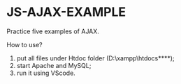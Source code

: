 # JS-AJAX-EXAMPLE

Practice five examples of AJAX.

How to use?
1. put all files under Htdoc folder (D:\xampp\htdocs\****);
2. start Apache and MySQL;
3. run it using VScode.

